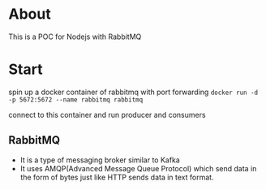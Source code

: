 # About

This is a POC for Nodejs with RabbitMQ

# Start

spin up a docker container of rabbitmq with port forwarding
`docker run -d -p 5672:5672 --name rabbitmq rabbitmq`

connect to this container and run producer and consumers

## RabbitMQ

- It is a type of messaging broker similar to Kafka
- It uses AMQP(Advanced Message Queue Protocol) which send data in the form of bytes just like HTTP sends data in text format.
